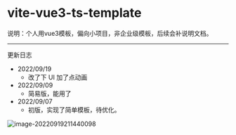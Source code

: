 # vite-vue3-ts-template



说明：个人用vue3模板，偏向小项目，非企业级模板，后续会补说明文档。





****



更新日志

- 2022/09/19
  - 改了下 UI 加了点动画
- 2022/09/09
  - 简易版，能用了
- 2022/09/07
  - 初版，实现了简单模板，待优化。



![image-20220919211440098](https://img.zyugat.com/zyuimg/2022-09-19_331d350c7219d.png)
